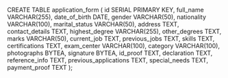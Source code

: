 CREATE TABLE application_form (
    id SERIAL PRIMARY KEY,
    full_name VARCHAR(255),
    date_of_birth DATE,
    gender VARCHAR(50),
    nationality VARCHAR(100),
    marital_status VARCHAR(50),
    address TEXT,
    contact_details TEXT,
    highest_degree VARCHAR(255),
    other_degrees TEXT,
    marks VARCHAR(50),
    current_job TEXT,
    previous_jobs TEXT,
    skills TEXT,
    certifications TEXT,
    exam_center VARCHAR(100),
    category VARCHAR(100),
    photographs BYTEA,
    signature BYTEA,
    id_proof TEXT,
    declaration TEXT,
    reference_info TEXT, 
    previous_applications TEXT,
    special_needs TEXT,
    payment_proof TEXT
);
